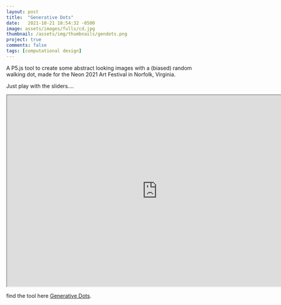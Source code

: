 ```yaml
---
layout: post
title:  "Generative Dots"
date:   2021-10-21 18:54:32 -0500
image: assets/images/fulls/cd.jpg
thumbnail: /assets/img/thumbnails/gendots.png
project: true
comments: false
tags: [computational design]
---
```


A P5.js tool to create some abstract looking images with a (biased) random walking dot, made for the Neon 2021 Art Festival in Norfolk, Virginia. 

Just play with the sliders....

<iframe src="https://neon2021.neobrutal.com" title="generative dots" width="800" height="510"></iframe>

find the tool here [Generative Dots](http://neon2021.neobrutal.com).

